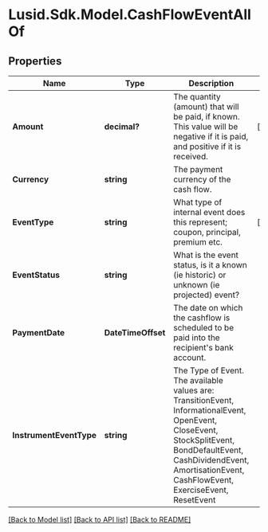 # Lusid.Sdk.Model.CashFlowEventAllOf

## Properties

Name | Type | Description | Notes
------------ | ------------- | ------------- | -------------
**Amount** | **decimal?** | The quantity (amount) that will be paid, if known. This value will be negative if it is paid, and positive  if it is received. | [optional] 
**Currency** | **string** | The payment currency of the cash flow. | 
**EventType** | **string** | What type of internal event does this represent; coupon, principal, premium etc. | [readonly] 
**EventStatus** | **string** | What is the event status, is it a known (ie historic) or unknown (ie projected) event? | 
**PaymentDate** | **DateTimeOffset** | The date on which the cashflow is scheduled to be paid into the recipient&#39;s bank account. | 
**InstrumentEventType** | **string** | The Type of Event. The available values are: TransitionEvent, InformationalEvent, OpenEvent, CloseEvent, StockSplitEvent, BondDefaultEvent, CashDividendEvent, AmortisationEvent, CashFlowEvent, ExerciseEvent, ResetEvent | 

[[Back to Model list]](../README.md#documentation-for-models) [[Back to API list]](../README.md#documentation-for-api-endpoints) [[Back to README]](../README.md)

